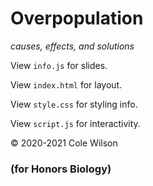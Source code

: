 # Overpopulation
_causes, effects, and solutions_

View `info.js` for slides.

View `index.html` for layout.

View `style.css` for styling info.

View `script.js` for interactivity.

&copy; 2020-2021 Cole Wilson

### (for Honors Biology)